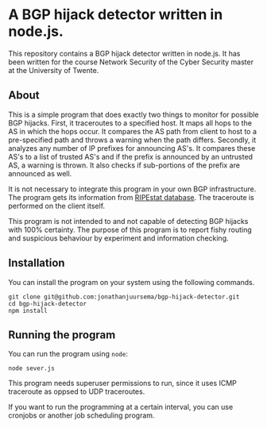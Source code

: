 # A BGP hijack detector written in node.js.

This repository contains a BGP hijack detector written in node.js. It has been written for the course Network Security of the Cyber Security master at the University of Twente.

## About

This is a simple program that does exactly two things to monitor for possible BGP hijacks. First, it traceroutes to a specified host. It maps all hops to the AS in which the hops occur. It compares the AS path from client to host to a pre-specified path and throws a warning when the path differs. Secondly, it analyzes any number of IP prefixes for announcing AS's. It compares these AS's to a list of trusted AS's and if the prefix is announced by an untrusted AS, a warning is thrown. It also checks if sub-portions of the prefix are announced as well.

It is not necessary to integrate this program in your own BGP infrastructure. The program gets its information from [RIPEstat database](https://stat.ripe.net/). The traceroute is performed on the client itself.

This program is not intended to and not capable of detecting BGP hijacks with 100% certainty. The purpose of this program is to report fishy routing and suspicious behaviour by experiment and information checking.

## Installation

You can install the program on your system using the following commands.
```
git clone git@github.com:jonathanjuursema/bgp-hijack-detector.git
cd bgp-hijack-detector
npm install
```

## Running the program

You can run the program using `node`:
```
node sever.js
```

This program needs superuser permissions to run, since it uses ICMP traceroute as oppsed to UDP traceroutes.

If you want to run the programming at a certain interval, you can use cronjobs or another job scheduling program.
